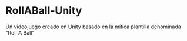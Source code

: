 # RollABall-Unity
Un videojuego creado en Unity basado en la mítica plantilla denominada "Roll A Ball"
